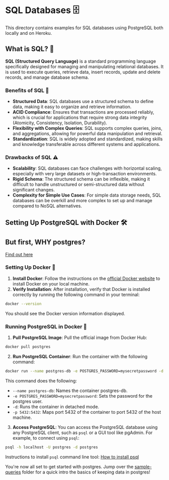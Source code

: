 # SQL Databases 🗄️

This directory contains examples for SQL databases using PostgreSQL both locally and on Heroku.

## What is SQL? 🤔

**SQL (Structured Query Language)** is a standard programming language specifically designed for managing and manipulating relational databases. It is used to execute queries, retrieve data, insert records, update and delete records, and manage database schema.

### Benefits of SQL 🌟

- **Structured Data**: SQL databases use a structured schema to define data, making it easy to organize and retrieve information.
- **ACID Compliance**: Ensures that transactions are processed reliably, which is crucial for applications that require strong data integrity (Atomicity, Consistency, Isolation, Durability).
- **Flexibility with Complex Queries**: SQL supports complex queries, joins, and aggregations, allowing for powerful data manipulation and retrieval.
- **Standardization**: SQL is widely adopted and standardized, making skills and knowledge transferable across different systems and applications.

### Drawbacks of SQL ⚠️

- **Scalability**: SQL databases can face challenges with horizontal scaling, especially with very large datasets or high-transaction environments.
- **Rigid Schema**: The structured schema can be inflexible, making it difficult to handle unstructured or semi-structured data without significant changes.
- **Complexity for Simple Use Cases**: For simple data storage needs, SQL databases can be overkill and more complex to set up and manage compared to NoSQL alternatives.

## Setting Up PostgreSQL with Docker 🛠️

## But first, WHY postgres?

[Find out here](./postgres-local/pro-postgres.md)

### Setting Up Docker 🐳

1. **Install Docker**: Follow the instructions on the [official Docker website](https://docs.docker.com/get-docker/) to install Docker on your local machine.
2. **Verify Installation**: After installation, verify that Docker is installed correctly by running the following command in your terminal:

```bash
docker --version
```

You should see the Docker version information displayed.

### Running PostgreSQL in Docker 🐘

1. **Pull PostgreSQL Image**: Pull the official image from Docker Hub:
```bash
docker pull postgres
```
2. **Run PostgreSQL Container**: Run the container with the following command:
```bash
docker run --name postgres-db -e POSTGRES_PASSWORD=mysecretpassword -d -p 5432:5432 postgres
```

This command does the following:

- `--name postgres-db`: Names the container postgres-db.
- `-e POSTGRES_PASSWORD=mysecretpassword`: Sets the password for the postgres user.
- `-d`: Runs the container in detached mode.
- `-p 5432:5432`: Maps port 5432 of the container to port 5432 of the host machine.

3. **Access PostgreSQL**: You can access the PostgreSQL database using any PostgreSQL client, such as `psql` or a GUI tool like pgAdmin. For example, to connect using `psql`:
```bash
psql -h localhost -U postgres -d postgres
```
Instructions to install `psql` command line tool: [How to install psql](https://www.timescale.com/blog/how-to-install-psql-on-mac-ubuntu-debian-windows/)

You're now all set to get started with postgres. Jump over the [sample-queries](./postgres-local/sample-queries/create_a_table.sql) folder for a quick intro the basics of keeping data in postgres!